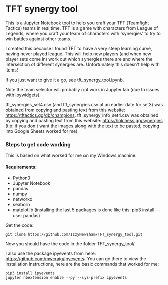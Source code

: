 # TFT synergy tool

This is a Jupyter Notebook tool to help you craft your TFT (Teamfight Tactics) teams in real time. TFT is a game with characters from League of Legends, where you craft your team of characters with 'synergies' to try to win battles against other teams.


I created this because I found TFT to have a very steep learning curve, having never played league. This will help new players (and when new player sets come in) work out which synergies there are and where the intersection of different synergies are. Unfortunately this doesn't help with items!


If you just want to give it a go, see tft_synergy_tool.ipynb.


Note the team selector will probably not work in Jupyter lab (due to issues with ipywidgets).

tft_synergies_set4.csv (and tft_synergies.csv at an earlier date for set3) was obtained from copying and pasting text from this website: https://tftactics.gg/db/champions. 
tft_synergy_info_set4.csv was obtained by copying and pasting text from this website: https://lolchess.gg/synergies (tip: if you don't want the images along with the text to be pasted, copying into Google Sheets worked for me).



### Steps to get code working 

This is based on what worked for me on my Windows machine.


#### Requirements:
- Python3
- Jupyter Notebook
- pandas
- numpy
- networkx
- seaborn
- matplotlib
(installing the last 5 packages is done like this: pip3 install --user pandas)


Get the code:
```
git clone https://github.com/IzzyNewsham/TFT_synergy_tool.git
```

Now you should have the code in the folder TFT_synergy_tool/.

I also use the package ipyevents from here: https://github.com/mwcraig/ipyevents.
You can go there to view the installation instructions, here are the basic commands that worked for me:

```
pip3 install ipyevents
jupyter nbextension enable --py --sys-prefix ipyevents
```
